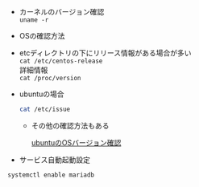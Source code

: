 - カーネルのバージョン確認  
```uname -r```  

- OSの確認方法  
* etcディレクトリの下にリリース情報がある場合が多い  
    ```cat /etc/centos-release```  
    詳細情報  
    ```cat /proc/version```  

* ubuntuの場合

    ```bash
    cat /etc/issue
    ```

    * その他の確認方法もある

        [ubuntuのOSバージョン確認](https://www.server-memo.net/ubuntu/ubuntu_version.html)

- サービス自動起動設定
```bash
systemctl enable mariadb
```